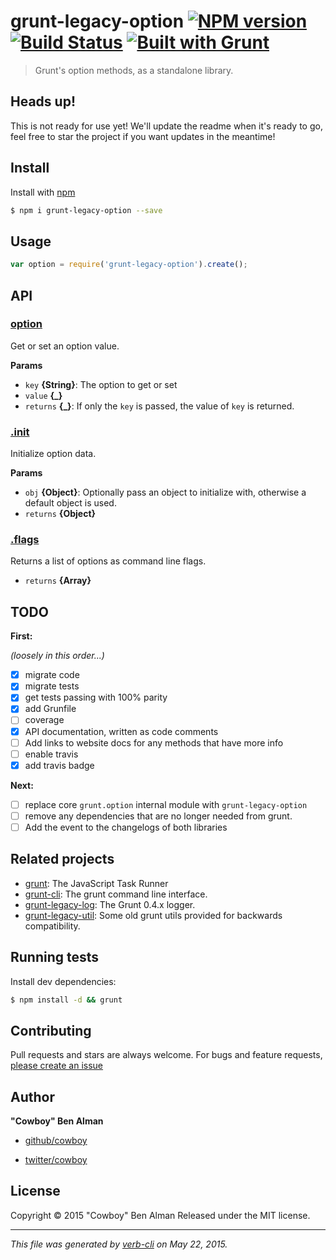 # grunt-legacy-option [![NPM version](https://badge.fury.io/js/grunt-legacy-option.svg)](http://badge.fury.io/js/grunt-legacy-option)  [![Build Status](https://travis-ci.org/gruntjs/grunt-legacy-option.svg)](https://travis-ci.org/gruntjs/grunt-legacy-option)  [![Built with Grunt](https://cdn.gruntjs.com/builtwith.png)](http://gruntjs.com/)

> Grunt's option methods, as a standalone library.

## Heads up!

This is not ready for use yet! We'll update the readme when it's ready to go, feel free to star the project if you want updates in the meantime!

## Install

Install with [npm](https://www.npmjs.com/)

```sh
$ npm i grunt-legacy-option --save
```

## Usage

```js
var option = require('grunt-legacy-option').create();
```

## API

### [option](index.js#L23)

Get or set an option value.

**Params**

* `key` **{String}**: The option to get or set
* `value` **{_}**
* `returns` **{_}**: If only the `key` is passed, the value of `key` is returned.

### [.init](index.js#L41)

Initialize option data.

**Params**

* `obj` **{Object}**: Optionally pass an object to initialize with, otherwise a default object is used.
* `returns` **{Object}**

### [.flags](index.js#L51)

Returns a list of options as command line flags.

* `returns` **{Array}**

## TODO

**First:**

_(loosely in this order...)_

* [x] migrate code
* [x] migrate tests
* [x] get tests passing with 100% parity
* [x] add Grunfile
* [ ] coverage
* [x] API documentation, written as code comments
* [ ] Add links to website docs for any methods that have more info
* [ ] enable travis
* [x] add travis badge

**Next:**

* [ ] replace core `grunt.option` internal module with `grunt-legacy-option`
* [ ] remove any dependencies that are no longer needed from grunt.
* [ ] Add the event to the changelogs of both libraries

## Related projects

* [grunt](http://gruntjs.com/): The JavaScript Task Runner
* [grunt-cli](http://gruntjs.com/): The grunt command line interface.
* [grunt-legacy-log](http://gruntjs.com/): The Grunt 0.4.x logger.
* [grunt-legacy-util](http://gruntjs.com/): Some old grunt utils provided for backwards compatibility.

## Running tests

Install dev dependencies:

```sh
$ npm install -d && grunt
```

## Contributing

Pull requests and stars are always welcome. For bugs and feature requests, [please create an issue](https://github.com/gruntjs/grunt-legacy-option/issues/new)

## Author

**"Cowboy" Ben Alman**

+ [github/cowboy](https://github.com/cowboy)
* [twitter/cowboy](http://twitter.com/cowboy)

## License

Copyright © 2015 "Cowboy" Ben Alman
Released under the MIT license.

***

_This file was generated by [verb-cli](https://github.com/assemble/verb-cli) on May 22, 2015._